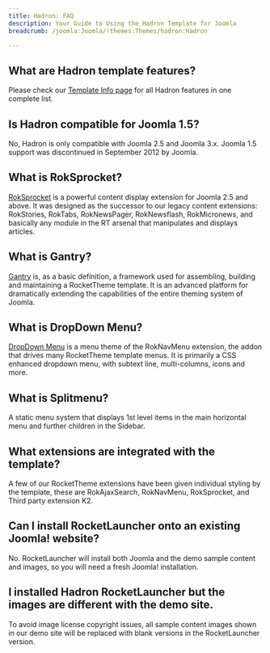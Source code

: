 ```yaml
---
title: Hadron: FAQ
description: Your Guide to Using the Hadron Template for Joomla
breadcrumb: /joomla:Joomla/!themes:Themes/hadron:Hadron

---
```


What are Hadron template features?
-----

Please check our [Template Info page][features] for all Hadron features in one complete list.

Is Hadron compatible for Joomla 1.5?
-----

No, Hadron is only compatible with Joomla 2.5 and Joomla 3.x. Joomla 1.5 support was discontinued in September 2012 by Joomla.

What is RokSprocket?
-----

[RokSprocket][roksprocket] is a powerful content display extension for Joomla 2.5 and above. It was designed as the successor to our legacy content extensions: RokStories, RokTabs, RokNewsPager, RokNewsflash, RokMicronews, and basically any module in the RT arsenal that manipulates and displays articles.

What is Gantry?
-----

[Gantry][gantry] is, as a basic definition, a framework used for assembling, building and maintaining a RocketTheme template. It is an advanced platform for dramatically extending the capabilities of the entire theming system of Joomla.

What is DropDown Menu?
-----

[DropDown Menu][dropdown] is a menu theme of the RokNavMenu extension, the addon that drives many RocketTheme template menus. It is primarily a CSS enhanced dropdown menu, with subtext line, multi-columns, icons and more.

What is Splitmenu?
-----

A static menu system that displays 1st level items in the main horizontal menu and further children in the Sidebar.

What extensions are integrated with the template?
-----

A few of our RocketTheme extensions have been given individual styling by the template, these are RokAjaxSearch, RokNavMenu, RokSprocket, and Third party extension K2.

Can I install RocketLauncher onto an existing Joomla! website?
-----

No. RocketLauncher will install both Joomla and the demo sample content and images, so you will need a fresh Joomla! installation.

I installed Hadron RocketLauncher but the images are different with the demo site.
-----

To avoid image license copyright issues, all sample content images shown in our demo site will be replaced with blank versions in the RocketLauncher version.

[gantry]: http://gantry-framework.org/
[features]: http://demo.rockettheme.com/joomla-templates/hadron/features
[font]: http://www.fontsquirrel.com/fonts/Raleway
[forum]: http://www.rockettheme.com/forum/joomla-template-hadron
[roksprocket]: http://www.rockettheme.com/joomla/extensions/roksprocket
[dropdown]: http://demo.rockettheme.com/joomla-templates/hadron/features/menu-options
[splitmenu]: http://demo.rockettheme.com/joomla-templates/hadron/features/menu-options
